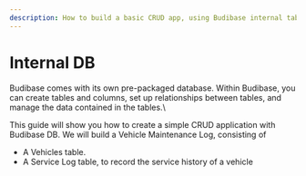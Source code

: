 ```yaml
---
description: How to build a basic CRUD app, using Budibase internal tables
---
```


# Internal DB

Budibase comes with its own pre-packaged database. Within Budibase, you can create tables and columns, set up relationships between tables, and manage the data contained in the tables.\


This guide will show you how to create a simple CRUD application with Budibase DB. We will build a Vehicle Maintenance Log, consisting of 

* A Vehicles table.
* A Service Log table, to record the service history of a vehicle
